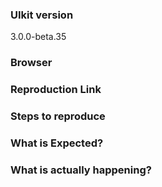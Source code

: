 <!--

Got a question?
===============
The issue list of this repo is exclusively for bug reports and feature requests. For simple questions, please use the following resources:

- Read the docs: https://getuikit.com/docs
- Ask in the Gitter chat room: https://gitter.im/uikit/uikit
- Look for/ask questions on stack overflow: https://stackoverflow.com/questions/ask?tags=getuikit

-->

<!-- BUG REPORT TEMPLATE -->
### UIkit version
<!-- Check if the issue is reproducible with the latest stable version. -->
3.0.0-beta.35

### Browser

### Reproduction Link
<!-- A minimal Codepen that can reproduce the bug. -->
<!-- You could start with this template: https://codepen.io/anon/pen/XMpryM -->

### Steps to reproduce

### What is Expected?

### What is actually happening?
